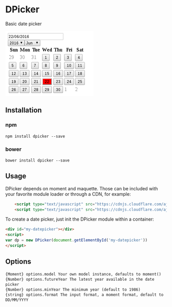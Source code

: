 # DPicker

Basic date picker

![screen](screen.png)

## Installation

### npm

```
npm install dpicker --save
```

### bower

```
bower install dpicker --save
```

## Usage

DPicker depends on moment and maquette. Those can be included with your favorite module loader or through a CDN, for example:

```html
	<script type="text/javascript" src="https://cdnjs.cloudflare.com/ajax/libs/moment.js/2.13.0/moment.min.js"></script>
	<script type="text/javascript" src="https://cdnjs.cloudflare.com/ajax/libs/maquette/2.1.6/maquette.min.js"></script>
```

To create a date picker, just init the DPicker module within a container:

```html
<div id="my-datepicker"></div>
<script>
var dp = new DPicker(document.getElementById('my-datepicker'))
</script>
```

## Options

```
{Moment} options.model Your own model instance, defaults to moment()
{Number} options.futureYear The latest year available in the date picker
{Number} options.minYear The minimum year (default to 1986)
{string} options.format The input format, a moment format, default to DD/MM/YYYY
```
